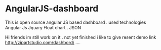 AngularJS-dashboard
===================
This is open source angular JS based dashboard .  used technologies 
Angular Js 
Jquary 
Float chart . 
JSON

Hi friends im still work on it . not yet finished 
i like to give resent demo link
http://zipartstudio.com/dashbord/
…. 
